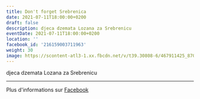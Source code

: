 ```yaml
---
title: Don't forget Srebrenica
date: 2021-07-11T18:00:00+0200
draft: false
description: djeca dzemata Lozana za Srebrenicu
eventDate: 2021-07-11T18:00:00+0200
location: ''
facebook_id: '216159003711963'
weight: 30
image: https://scontent-atl3-1.xx.fbcdn.net/v/t39.30808-6/467911425_8702124949883247_8451066247417132989_n.jpg?_nc_cat=103&ccb=1-7&_nc_sid=9e60e4&_nc_ohc=J3wNHvhYAWEQ7kNvwFae6wT&_nc_oc=AdlD5Y7HsPAz2hYirKcl7APvdUxoAwuujCljBMQsZ0sG_8yxe3aDRlohY4ALwx4kZoA&_nc_zt=23&_nc_ht=scontent-atl3-1.xx&edm=ABTKTjYEAAAA&_nc_gid=6ddPicot3PUxnWjVFBE2Tw&oh=00_AfESAruO7yIkjOpsN7pkmjE29sYDH9f4F4vPd6zenpRu7w&oe=681007D9
---
```


djeca dzemata Lozana za Srebrenicu

---

Plus d'informations sur [Facebook](https://facebook.com/events/216159003711963)